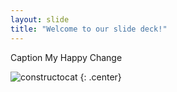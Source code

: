 ```yaml
---
layout: slide
title: "Welcome to our slide deck!"
---
```


Caption My Happy Change

![constructocat](https://octodex.github.com/images/constructocat2.jpg)
{: .center}
